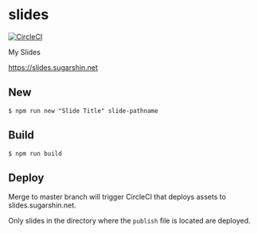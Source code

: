 # slides

[![CircleCI](https://circleci.com/gh/sugarshin/slides.svg?style=svg&circle-token=93b372cbbfffe2d9ca8097ea162a59efea2139bd)](https://circleci.com/gh/sugarshin/slides)

My Slides

https://slides.sugarshin.net

## New

```shell
$ npm run new "Slide Title" slide-pathname
```

## Build

```shell
$ npm run build
```

## Deploy

Merge to master branch will trigger CircleCI that deploys assets to slides.sugarshin.net.

Only slides in the directory where the `publish` file is located are deployed.
